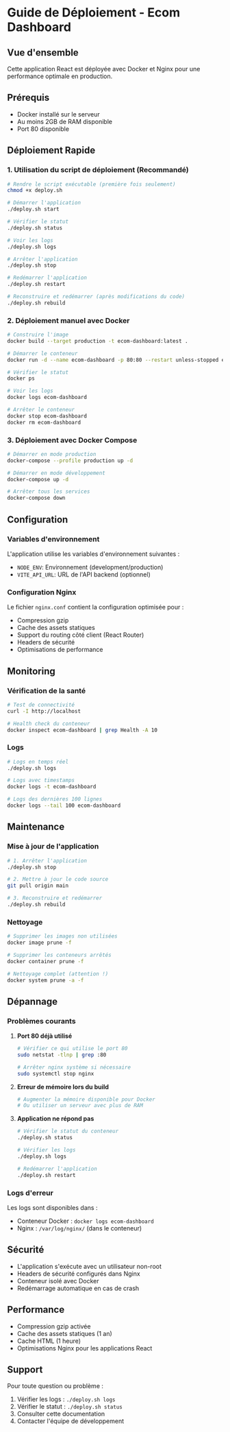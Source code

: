 # Guide de Déploiement - Ecom Dashboard

## Vue d'ensemble

Cette application React est déployée avec Docker et Nginx pour une performance optimale en production.

## Prérequis

- Docker installé sur le serveur
- Au moins 2GB de RAM disponible
- Port 80 disponible

## Déploiement Rapide

### 1. Utilisation du script de déploiement (Recommandé)

```bash
# Rendre le script exécutable (première fois seulement)
chmod +x deploy.sh

# Démarrer l'application
./deploy.sh start

# Vérifier le statut
./deploy.sh status

# Voir les logs
./deploy.sh logs

# Arrêter l'application
./deploy.sh stop

# Redémarrer l'application
./deploy.sh restart

# Reconstruire et redémarrer (après modifications du code)
./deploy.sh rebuild
```

### 2. Déploiement manuel avec Docker

```bash
# Construire l'image
docker build --target production -t ecom-dashboard:latest .

# Démarrer le conteneur
docker run -d --name ecom-dashboard -p 80:80 --restart unless-stopped ecom-dashboard:latest

# Vérifier le statut
docker ps

# Voir les logs
docker logs ecom-dashboard

# Arrêter le conteneur
docker stop ecom-dashboard
docker rm ecom-dashboard
```

### 3. Déploiement avec Docker Compose

```bash
# Démarrer en mode production
docker-compose --profile production up -d

# Démarrer en mode développement
docker-compose up -d

# Arrêter tous les services
docker-compose down
```

## Configuration

### Variables d'environnement

L'application utilise les variables d'environnement suivantes :

- `NODE_ENV`: Environnement (development/production)
- `VITE_API_URL`: URL de l'API backend (optionnel)

### Configuration Nginx

Le fichier `nginx.conf` contient la configuration optimisée pour :
- Compression gzip
- Cache des assets statiques
- Support du routing côté client (React Router)
- Headers de sécurité
- Optimisations de performance

## Monitoring

### Vérification de la santé

```bash
# Test de connectivité
curl -I http://localhost

# Health check du conteneur
docker inspect ecom-dashboard | grep Health -A 10
```

### Logs

```bash
# Logs en temps réel
./deploy.sh logs

# Logs avec timestamps
docker logs -t ecom-dashboard

# Logs des dernières 100 lignes
docker logs --tail 100 ecom-dashboard
```

## Maintenance

### Mise à jour de l'application

```bash
# 1. Arrêter l'application
./deploy.sh stop

# 2. Mettre à jour le code source
git pull origin main

# 3. Reconstruire et redémarrer
./deploy.sh rebuild
```

### Nettoyage

```bash
# Supprimer les images non utilisées
docker image prune -f

# Supprimer les conteneurs arrêtés
docker container prune -f

# Nettoyage complet (attention !)
docker system prune -a -f
```

## Dépannage

### Problèmes courants

1. **Port 80 déjà utilisé**
   ```bash
   # Vérifier ce qui utilise le port 80
   sudo netstat -tlnp | grep :80
   
   # Arrêter nginx système si nécessaire
   sudo systemctl stop nginx
   ```

2. **Erreur de mémoire lors du build**
   ```bash
   # Augmenter la mémoire disponible pour Docker
   # Ou utiliser un serveur avec plus de RAM
   ```

3. **Application ne répond pas**
   ```bash
   # Vérifier le statut du conteneur
   ./deploy.sh status
   
   # Vérifier les logs
   ./deploy.sh logs
   
   # Redémarrer l'application
   ./deploy.sh restart
   ```

### Logs d'erreur

Les logs sont disponibles dans :
- Conteneur Docker : `docker logs ecom-dashboard`
- Nginx : `/var/log/nginx/` (dans le conteneur)

## Sécurité

- L'application s'exécute avec un utilisateur non-root
- Headers de sécurité configurés dans Nginx
- Conteneur isolé avec Docker
- Redémarrage automatique en cas de crash

## Performance

- Compression gzip activée
- Cache des assets statiques (1 an)
- Cache HTML (1 heure)
- Optimisations Nginx pour les applications React

## Support

Pour toute question ou problème :
1. Vérifier les logs : `./deploy.sh logs`
2. Vérifier le statut : `./deploy.sh status`
3. Consulter cette documentation
4. Contacter l'équipe de développement 